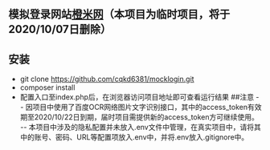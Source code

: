 ## 模拟登录网站[橙米网](https://www.chengmi.cn)（本项目为临时项目，将于2020/10/07日删除）
## 安装
- git clone https://github.com/cqkd6381/mocklogin.git
- composer install
- 配置入口至index.php后，在浏览器访问项目地址即可查看运行结果
##注意
-- 因项目中使用了百度OCR网络图片文字识别接口，其中的access_token有效期至2020/10/22日到期，届时项目需提供新的access_token方可继续使用。
-- 本项目中涉及的隐私配置并未放入.env文件中管理，在真实项目中，请将其中的账号、密码、URL等配置项放入.env中，并将.env放入.gitignore中。
